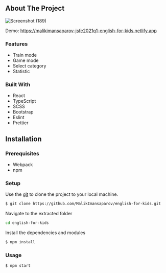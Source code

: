 <!-- ABOUT THE PROJECT -->
## About The Project

![Screenshot (189)](https://user-images.githubusercontent.com/50579392/150682042-f87610e6-c202-4aa5-99ec-3e992fc2175c.png)

Demo: https://malikimansaparov-jsfe2021q1-english-for-kids.netlify.app

### Features
- Train mode
- Game mode
- Select category
- Statistic

### Built With
- React
- TypeScript
- SCSS
- Bootstrap
- Eslint 
- Prettier

## Installation
### Prerequisites
- Webpack 
- npm

### Setup
Use the [git](https://git-scm.com/downloads) to clone the project to your local machine.
```sh
$ git clone https://github.com/MalikImansaparov/english-for-kids.git
```

Navigate to the extracted folder
```sh 
cd english-for-kids
```

Install the dependencies and modules
```sh
$ npm install
```

### Usage
```sh
$ npm start
```




